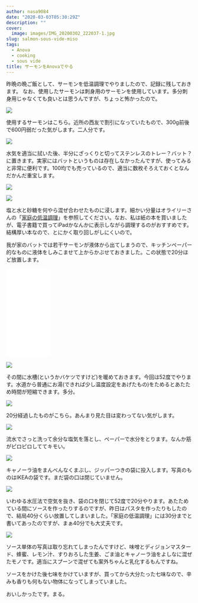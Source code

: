 ```yaml
---
author: nasa9084
date: "2020-03-03T05:30:29Z"
description: ""
cover:
  image: images/IMG_20200302_222037-1.jpg
slug: salmon-sous-vide-miso
tags:
  - Anova
  - cooking
  - sous vide
title: サーモンをAnovaでやる
---
```



昨晩の晩ご飯として、サーモンを低温調理でやりましたので、記録に残しておきます。
なお、使用したサーモンは刺身用のサーモンを使用しています。多分刺身用じゃなくても良いとは思うんですが、ちょっと怖かったので。

![](images/IMG_20200302_204342.jpg)

使用するサーモンはこちら。近所の西友で割引になっていたもので、300g前後で600円弱だった気がします。二人分です。

![](images/IMG_20200302_204558.jpg)

水気を適当に拭いた後、半分にざっくりと切ってステンレスのトレー？バット？に置きます。実家にはバットというものは存在しなかったんですが、使ってみると非常に便利です。100均でも売っているので、適当に数枚そろえておくとなんだかんだ重宝します。

![](images/IMG_20200302_204632.jpg)

![](images/IMG_20200302_204720.jpg)

塩と水と砂糖を何やら混ぜ合わせたものに浸します。細かい分量はオライリーさんの「[家庭の低温調理](https://amzn.to/2TBYdTw)」を参照してください。なお、私は紙の本を買いましたが、電子書籍で買ってiPadかなんかに表示しながら調理するのがおすすめです。結構厚い本なので、とにかく取り回しがしにくいので。

我が家のバットでは若干サーモンが液体から出てしまうので、キッチンペーパー的なものに液体をしみこませて上からかぶせておきました。この状態で20分ほど放置します。

<iframe style="width:120px;height:240px;" marginwidth="0" marginheight="0" scrolling="no" frameborder="0" src="//rcm-fe.amazon-adsystem.com/e/cm?lt1=_blank&bc1=000000&IS2=1&bg1=FFFFFF&fc1=000000&lc1=0000FF&t=nasa9084-22&language=ja_JP&o=9&p=8&l=as4&m=amazon&f=ifr&ref=as_ss_li_til&asins=487311862X&linkId=3e70bc4098a26c187997b670ad6c567e"></iframe>

![](images/IMG_20200302_204836_MP.jpg)

その間に水槽(というかバケツですけど)を暖めておきます。今回は52度でやります。水道から普通にお湯(できれば少し温度設定をあげたもの)をためるとあたため時間が短縮できます。多分。

![](images/IMG_20200302_212521.jpg)

20分経過したものがこちら。あんまり見た目は変わってない気がします。

![](images/IMG_20200302_212747.jpg)

流水でさっと洗って余分な塩気を落とし、ペーパーで水分をとります。なんか筋がピロピロしててキモい。

![](images/IMG_20200302_212959.jpg)

キャノーラ油をまんべんなくまぶし、ジッパーつきの袋に投入します。写真のものはIKEAの袋です。まだ袋の口は閉じていません。

![](images/IMG_20200302_213158.jpg)

いわゆる水圧法で空気を抜き、袋の口を閉じて52度で20分やります。あたためている間にソースを作ったりするのですが、昨日はパスタを作ったりもしたので、結局40分くらい放置してしまいました。「家庭の低温調理」には30分までと書いてあったのですが、まぁ40分でも大丈夫です。

![](images/IMG_20200302_222037.jpg)

ソース単体の写真は取り忘れてしまったんですけど、味噌とディジョンマスタード、蜂蜜、レモン汁、すりおろした生姜、ごま油とキャノーラ油をよしなに混ぜたモノです。適当にスプーンで混ぜても案外ちゃんと乳化するもんですね。

ソースをかけた後七味をかけていますが、買ってから大分たった七味なので、辛みも香りも何もない物体になってしまっていました。

おいしかったです。まる。




